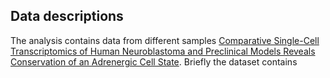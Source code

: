 ## Data descriptions 
The analysis contains data from different samples [Comparative Single-Cell Transcriptomics of Human Neuroblastoma and Preclinical Models Reveals Conservation of an Adrenergic Cell State](https://aacrjournals.org/cancerres/article/85/6/1015/752768). Briefly the dataset contains

